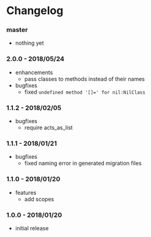 # Changelog

### master

* nothing yet

### 2.0.0 - 2018/05/24

* enhancements
    * pass classes to methods instead of their names
* bugfixes
    * fixed `undefined method '[]=' for nil:NilClass`

### 1.1.2 - 2018/02/05

* bugfixes
    * require acts_as_list

### 1.1.1 - 2018/01/21

* bugfixes
    * fixed naming error in generated migration files

### 1.1.0 - 2018/01/20

* features
    * add scopes

### 1.0.0 - 2018/01/20

* initial release
